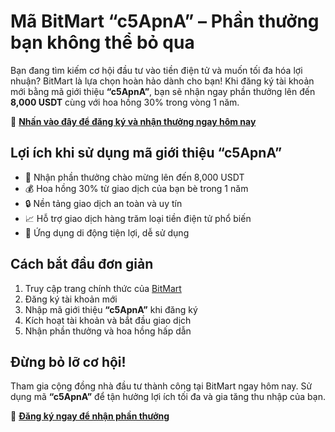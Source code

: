 <h1>Mã BitMart “c5ApnA” – Phần thưởng bạn không thể bỏ qua</h1>

  <p>
    Bạn đang tìm kiếm cơ hội đầu tư vào tiền điện tử và muốn tối đa hóa lợi nhuận? BitMart là lựa chọn hoàn hảo dành cho bạn! Khi đăng ký tài khoản mới bằng mã giới thiệu <strong>“c5ApnA”</strong>, bạn sẽ nhận ngay phần thưởng lên đến <strong>8,000 USDT</strong> cùng với hoa hồng 30% trong vòng 1 năm.
  </p>

  <p>
    🌟 <strong><a href="https://www.bitmart.com/invite/c5ApnA/en" target="_blank" rel="noopener noreferrer">Nhấn vào đây để đăng ký và nhận thưởng ngay hôm nay</a></strong>
  </p>

  <h2>Lợi ích khi sử dụng mã giới thiệu “c5ApnA”</h2>
  <ul>
    <li>🎁 Nhận phần thưởng chào mừng lên đến 8,000 USDT</li>
    <li>💰 Hoa hồng 30% từ giao dịch của bạn bè trong 1 năm</li>
    <li>🔒 Nền tảng giao dịch an toàn và uy tín</li>
    <li>📈 Hỗ trợ giao dịch hàng trăm loại tiền điện tử phổ biến</li>
    <li>📱 Ứng dụng di động tiện lợi, dễ sử dụng</li>
  </ul>

  <h2>Cách bắt đầu đơn giản</h2>
  <ol>
    <li>Truy cập trang chính thức của <a href="https://www.bitmart.com/invite/c5ApnA/en" target="_blank" rel="noopener noreferrer">BitMart</a></li>
    <li>Đăng ký tài khoản mới</li>
    <li>Nhập mã giới thiệu <strong>“c5ApnA”</strong> khi đăng ký</li>
    <li>Kích hoạt tài khoản và bắt đầu giao dịch</li>
    <li>Nhận phần thưởng và hoa hồng hấp dẫn</li>
  </ol>

  <h2>Đừng bỏ lỡ cơ hội!</h2>
  <p>
    Tham gia cộng đồng nhà đầu tư thành công tại BitMart ngay hôm nay. Sử dụng mã <strong>“c5ApnA”</strong> để tận hưởng lợi ích tối đa và gia tăng thu nhập của bạn.
  </p>

  <p>
    🚀 <strong><a href="https://www.bitmart.com/invite/c5ApnA/en" target="_blank" rel="noopener noreferrer">Đăng ký ngay để nhận phần thưởng</a></strong>
  </p>

</body>
</html>
